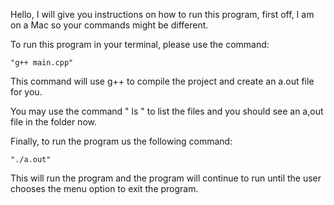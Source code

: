 Hello, I will give you instructions on how to run this program, first off, I am on a Mac so your commands might be different. 

To run this program in your terminal, please use the command: 

	"g++ main.cpp" 

This command will use g++ to compile the project and create an a.out file for you. 

You may use the command " ls " to list the files and you should see an a,out file in the folder now. 

Finally, to run the program us the following command: 

	"./a.out"

This will run the program and the program will continue to run until the user chooses the menu option to exit the program. 
